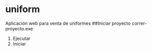 # uniform
Aplicación web para venta de uniformes
##Iniciar proyecto
correr-proyecto.exe
1. Ejecutar
2. Iniciar
